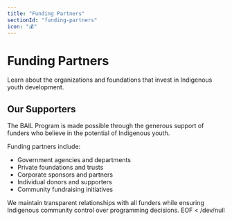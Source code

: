 ```yaml
---
title: "Funding Partners"
sectionId: "funding-partners"
icon: "💰"
---
```


# Funding Partners

Learn about the organizations and foundations that invest in Indigenous youth development.

## Our Supporters

The BAIL Program is made possible through the generous support of funders who believe in the potential of Indigenous youth.

Funding partners include:
- Government agencies and departments
- Private foundations and trusts
- Corporate sponsors and partners
- Individual donors and supporters
- Community fundraising initiatives

We maintain transparent relationships with all funders while ensuring Indigenous community control over programming decisions.
EOF < /dev/null
